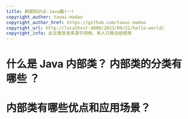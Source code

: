 ```yaml
---
title: 刷题知识点-Java篇(一)
copyright_author: taoai-madao
copyright_author_href: https://github.com/taoai-madao
copyright_url: http://localhost:4000/2023/09/21/hello-world/
copyright_info: 此文章信息来源于网络，本人只做总结使用
---
```

# 什么是 Java 内部类？ 内部类的分类有哪些 ？

# 内部类有哪些优点和应用场景？
